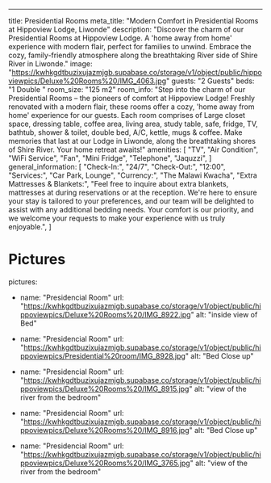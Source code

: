 ---
title: Presidential Rooms
meta_title: "Modern Comfort in Presidential Rooms at Hippoview Lodge, Liwonde"
description: "Discover the charm of our Presidential Rooms at Hippoview Lodge. A 'home away from home' experience with modern flair, perfect for families to unwind. Embrace the cozy, family-friendly atmosphere along the breathtaking River side of Shire River in Liwonde."
image: "https://kwhkgdtbuzixujazmjgb.supabase.co/storage/v1/object/public/hippoviewpics/Deluxe%20Rooms%20/IMG_4063.jpg"
guests: "2 Guests"
beds: "1 Double "
room_size: "125 m2"
room_info: "Step into the charm of our Presidential Rooms – the pioneers of comfort at Hippoview Lodge! Freshly renovated with a modern flair, these rooms offer a cozy, 'home away from home' experience for our guests. Each room comprises of Large closet space, dressing table, coffee area, living area, study table, safe, fridge, TV, bathtub, shower & toilet, double bed, A/C, kettle, mugs & coffee. Make memories that last at our Lodge in Liwonde, along the breathtaking shores of Shire River. Your home retreat awaits!"
amenities:
  [
    "TV",
    "Air Condition",
    "WiFi Service",
    "Fan",
    "Mini Fridge",
    "Telephone",
    "Jaquzzi",
  ]
general_information:
  [
    "Check-In:",
    "24/7",
    "Check-Out:",
    "12:00",
    "Services:",
    "Car Park, Lounge",
    "Currency:",
    "The Malawi Kwacha",
    "Extra Mattresses & Blankets:",
    "Feel free to inquire about extra blankets, mattresses at during reservations or at the reception. We're here to ensure your stay is tailored to your preferences, and our team will be delighted to assist with any additional bedding needs. Your comfort is our priority, and we welcome your requests to make your experience with us truly enjoyable.",
  ]
# Pictures
pictures:
  - name: "Presidencial Room"
    url: "https://kwhkgdtbuzixujazmjgb.supabase.co/storage/v1/object/public/hippoviewpics/Deluxe%20Rooms%20/IMG_8922.jpg"
    alt: "inside view of Bed"

  - name: "Presidencial Room"
    url: "https://kwhkgdtbuzixujazmjgb.supabase.co/storage/v1/object/public/hippoviewpics/Presidential%20room/IMG_8928.jpg"
    alt: "Bed Close up"

  - name: "Presidencial Room"
    url: "https://kwhkgdtbuzixujazmjgb.supabase.co/storage/v1/object/public/hippoviewpics/Deluxe%20Rooms%20/IMG_8915.jpg"
    alt: "view of the river from the bedroom"

  - name: "Presidencial Room"
    url: "https://kwhkgdtbuzixujazmjgb.supabase.co/storage/v1/object/public/hippoviewpics/Deluxe%20Rooms%20/IMG_8916.jpg"
    alt: "Bed Close up"

  - name: "Presidencial Room"
    url: "https://kwhkgdtbuzixujazmjgb.supabase.co/storage/v1/object/public/hippoviewpics/Deluxe%20Rooms%20/IMG_3765.jpg"
    alt: "view of the river from the bedroom"

